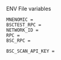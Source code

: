 ENV File variables
````
MNENOMIC =
BSCTEST_RPC =
NETWORK_ID =
RPC =
BSC_RPC =

BSC_SCAN_API_KEY =
````
